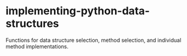 # implementing-python-data-structures
Functions for data structure selection, method selection, and individual method implementations.
